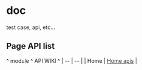 # doc
test case, api, etc...

## Page API list

^  module  ^  API WIKI  ^
|  --  |  --  |
| Home  | [Home apis](./pages/home_api.md) |
